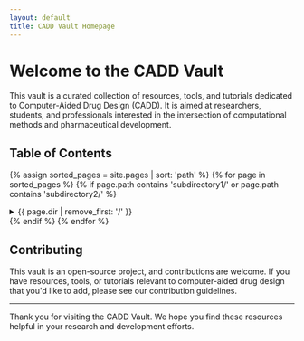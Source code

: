 ```yaml
---
layout: default
title: CADD Vault Homepage
---
```


# Welcome to the CADD Vault

This vault is a curated collection of resources, tools, and tutorials dedicated to Computer-Aided Drug Design (CADD). It is aimed at researchers, students, and professionals interested in the intersection of computational methods and pharmaceutical development.

<h2>Table of Contents</h2>

{% assign sorted_pages = site.pages | sort: 'path' %}
{% for page in sorted_pages %}
  {% if page.path contains 'subdirectory1/' or page.path contains 'subdirectory2/' %}
    <details>
      <summary>{{ page.dir | remove_first: '/' }}</summary>
      <a href="{{ site.baseurl }}{{ page.url }}">{{ page.title }}</a>
    </details>
  {% endif %}
{% endfor %}

## Contributing

This vault is an open-source project, and contributions are welcome. If you have resources, tools, or tutorials relevant to computer-aided drug design that you'd like to add, please see our contribution guidelines.

---

Thank you for visiting the CADD Vault. We hope you find these resources helpful in your research and development efforts.
